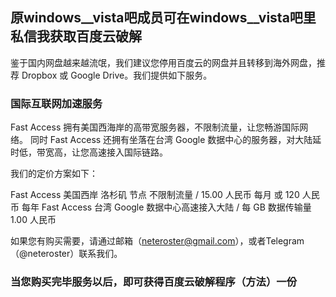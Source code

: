 ## 原windows__vista吧成员可在windows__vista吧里私信我获取百度云破解

鉴于国内网盘越来越流氓，我们建议您停用百度云的网盘并且转移到海外网盘，推荐 Dropbox 或 Google Drive。我们提供如下服务。

### 国际互联网加速服务

Fast Access 拥有美国西海岸的高带宽服务器，不限制流量，让您畅游国际网络。
同时 Fast Access 还拥有坐落在台湾 Google 数据中心的服务器，对大陆延时低，带宽高，让您高速接入国际链路。

我们的定价方案如下：

Fast Access 美国西岸 洛杉矶 节点 不限制流量 / 15.00 人民币 每月 或 120 人民币 每年
Fast Access 台湾 Google 数据中心高速接入大陆 / 每 GB 数据传输量 1.00 人民币

如果您有购买需要，请通过邮箱（neteroster@gmail.com），或者Telegram（@neteroster）联系我们。

### 当您购买完毕服务以后，即可获得百度云破解程序（方法）一份

